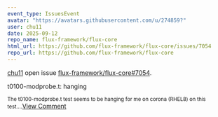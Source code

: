 ```yaml
---
event_type: IssuesEvent
avatar: "https://avatars.githubusercontent.com/u/274859?"
user: chu11
date: 2025-09-12
repo_name: flux-framework/flux-core
html_url: https://github.com/flux-framework/flux-core/issues/7054
repo_url: https://github.com/flux-framework/flux-core
---
```


<a href='https://github.com/chu11' target='_blank'>chu11</a> open issue <a href='https://github.com/flux-framework/flux-core/issues/7054' target='_blank'>flux-framework/flux-core#7054</a>.

<p>t0100-modprobe.t: hanging</p><small>The t0100-modprobe.t test seems to be hanging for me on corona (RHEL8) on this test....</small><a href='https://github.com/flux-framework/flux-core/issues/7054' target='_blank'>View Comment</a>